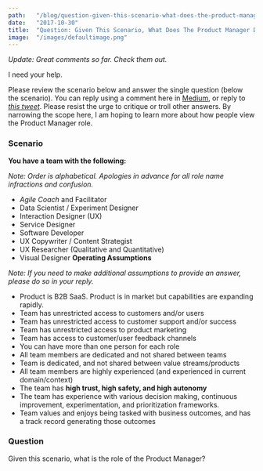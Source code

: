 ```yaml
---
path:	"/blog/question-given-this-scenario-what-does-the-product-manager-do"
date:	"2017-10-30"
title:	"Question: Given This Scenario, What Does The Product Manager Do?"
image:	"/images/defaultimage.png"
---
```


*Update: Great comments so far. Check them out.*

I need your help.

Please review the scenario below and answer the single question (below the scenario). You can reply using a comment here in [Medium](https://medium.com/u/504c7870fdb6), or reply to [*this tweet*](https://twitter.com/johncutlefish/status/925140545839677441). Please resist the urge to critique or troll other answers. By narrowing the scope here, I am hoping to learn more about how people view the Product Manager role.

### Scenario

**You have a team with the following:**

*Note: Order is alphabetical. Apologies in advance for all role name infractions and confusion.*

* *Agile Coach* and Facilitator
* Data Scientist / Experiment Designer
* Interaction Designer (UX)
* Service Designer
* Software Developer
* UX Copywriter / Content Strategist
* UX Researcher (Qualitative and Quantitative)
* Visual Designer
**Operating Assumptions**

*Note: If you need to make additional assumptions to provide an answer, please do so in your reply.*

* Product is B2B SaaS. Product is in market but capabilities are expanding rapidly.
* Team has unrestricted access to customers and/or users
* Team has unrestricted access to customer support and/or success
* Team has unrestricted access to product marketing
* Team has access to customer/user feedback channels
* You can have more than one person for each role
* All team members are dedicated and not shared between teams
* Team is dedicated, and not shared between value streams/products
* All team members are highly experienced (and experienced in current domain/context)
* The team has **high trust, high safety, and high autonomy**
* The team has experience with various decision making, continuous improvement, experimentation, and prioritization frameworks.
* Team values and enjoys being tasked with business outcomes, and has a track record generating those outcomes
### Question

Given this scenario, what is the role of the Product Manager?

